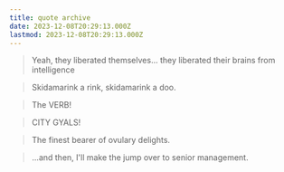 ```yaml
---
title: quote archive
date: 2023-12-08T20:29:13.000Z
lastmod: 2023-12-08T20:29:13.000Z
---
```

> Yeah, they liberated themselves... they liberated their brains from intelligence

> Skidamarink a rink, skidamarink a doo.

> The VERB!

> CITY GYALS!

> The finest bearer of ovulary delights.

> ...and then, I'll make the jump over to senior management.
